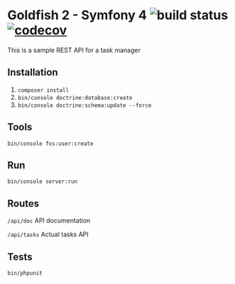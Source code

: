 Goldfish 2 - Symfony 4
![build status](https://travis-ci.org/darkbluesun/goldfish2-symfony3.svg?branch=master)
[![codecov](https://codecov.io/gh/darkbluesun/goldfish2-symfony3/branch/master/graph/badge.svg)](https://codecov.io/gh/darkbluesun/goldfish2-symfony3)
========================

This is a sample REST API for a task manager

## Installation

1. `composer install`
2. `bin/console doctrine:database:create`
3. `bin/console doctrine:schema:update --force`

## Tools

`bin/console fos:user:create`

## Run

`bin/console server:run`

## Routes

`/api/doc` API documentation

`/api/tasks` Actual tasks API

## Tests

`bin/phpunit`